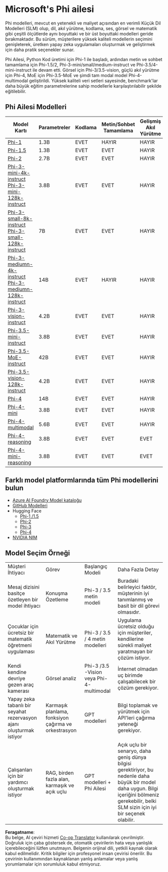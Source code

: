 <!--
CO_OP_TRANSLATOR_METADATA:
{
  "original_hash": "8ef41b679d85adc42be3e0cbee97f7f1",
  "translation_date": "2025-07-18T21:28:02+00:00",
  "source_file": "md/01.Introduction/01/01.PhiFamily.md",
  "language_code": "tr"
}
-->
# Microsoft's Phi ailesi

Phi modelleri, mevcut en yetenekli ve maliyet açısından en verimli Küçük Dil Modelleri (SLM) olup, dil, akıl yürütme, kodlama, ses, görsel ve matematik gibi çeşitli ölçütlerde aynı boyuttaki ve bir üst boyuttaki modelleri geride bırakmaktadır. Bu sürüm, müşterilere yüksek kaliteli modellerin seçimini genişleterek, üretken yapay zeka uygulamaları oluşturmak ve geliştirmek için daha pratik seçenekler sunar.

Phi Ailesi, Python Kod üretimi için Phi-1 ile başladı, ardından metin ve sohbet tamamlama için Phi-1.5/2, Phi-3-mini/small/medium-instruct ve Phi-3.5/4-mini-instruct ile devam etti. Görsel için Phi-3/3.5-vision, güçlü akıl yürütme için Phi-4, MoE için Phi-3.5-MoE ve şimdi tam modal model Phi-4-multimodal geliştirildi. Yüksek kaliteli veri setleri sayesinde, benchmark'lar daha büyük eğitim parametrelerine sahip modellerle karşılaştırılabilir şekilde eğitilebilir.

## Phi Ailesi Modelleri

<div style="font-size:8px">

| Model Kartı |Parametreler|Kodlama|Metin/Sohbet Tamamlama|Gelişmiş Akıl Yürütme| Görsel | Ses | MoE |
| - | -  | - | - |- |- |- |- |
|[Phi-1](https://huggingface.co/microsoft/phi-1)|1.3B| EVET| HAYIR | HAYIR |HAYIR |HAYIR |HAYIR |
|[Phi-1.5](https://huggingface.co/microsoft/phi-1_5)|1.3B| EVET|EVET| HAYIR |HAYIR |HAYIR |HAYIR |
|[Phi-2](https://huggingface.co/microsoft/phi-1_5)|2.7B| EVET|EVET| HAYIR |HAYIR |HAYIR |HAYIR |
|[Phi-3-mini-4k-instruct](https://huggingface.co/microsoft/Phi-3-mini-4k-instruct)<br/>[Phi-3-mini-128k-instruct](https://huggingface.co/microsoft/Phi-3-mini-128k-instruct)|3.8B| EVET|EVET| HAYIR |HAYIR |HAYIR |HAYIR |
|[Phi-3-small-8k-instruct](https://huggingface.co/microsoft/Phi-3-small-8k-instruct)<br/>[Phi-3-small-128k-instruct](https://huggingface.co/microsoft/Phi-3-small-128k-instruct)<br/>|7B| EVET|EVET| HAYIR |HAYIR |HAYIR |HAYIR |
|[Phi-3-mediumn-4k-instruct](https://huggingface.co/microsoft/Phi-3-medium-4k-instruct)<br>[Phi-3-mediumn-128k-instruct](https://huggingface.co/microsoft/Phi-3-medium-128k-instruct)|14B|EVET|HAYIR| HAYIR |HAYIR |HAYIR |HAYIR |
|[Phi-3-vision-instruct](https://huggingface.co/microsoft/Phi-3-vision-128k-instruct)|4.2B|EVET|EVET|HAYIR |HAYIR |HAYIR |HAYIR |
|[Phi-3.5-mini-instruct](https://huggingface.co/microsoft/Phi-3.5-mini-instruct)|3.8B|EVET|EVET| HAYIR |HAYIR |HAYIR |HAYIR |
|[Phi-3.5-MoE-instruct](https://huggingface.co/microsoft/Phi-3.5-MoE-instruct)|42B|EVET|EVET| HAYIR |HAYIR |HAYIR |EVET |
|[Phi-3.5-vision-128k-instruct](https://huggingface.co/microsoft/Phi-3.5-vision-instruct)|4.2B|EVET|EVET| HAYIR |EVET |HAYIR |HAYIR |
|[Phi-4](https://huggingface.co/microsoft/phi-4)|14B|EVET|EVET| HAYIR |HAYIR |HAYIR |HAYIR |
|[Phi-4-mini](https://huggingface.co/microsoft/Phi-4-mini-instruct)|3.8B|EVET|EVET| HAYIR |HAYIR |HAYIR |HAYIR |
|[Phi-4-multimodal](https://huggingface.co/microsoft/Phi-4-multimodal-instruct)|5.6B|EVET|EVET| HAYIR |EVET |EVET |HAYIR |
|[Phi-4-reasoning](https://huggingface.co/microsoft/Phi-4-reasoning)|3.8B|EVET|EVET| EVET |HAYIR |HAYIR |HAYIR |
|[Phi-4-mini-reasoning](https://huggingface.co/microsoft/Phi-4-mini-reasoning)|3.8B|EVET|EVET| EVET |HAYIR |HAYIR |HAYIR |

</div>

## **Farklı model platformlarında tüm Phi modellerini bulun**

- [Azure AI Foundry Model kataloğu](https://ai.azure.com/explore/models?selectedCollection=phi)
- [GitHub Modelleri](https://github.com/marketplace?query=Phi&type=models)
- Hugging Face
  - [Phi-1 /1.5](https://huggingface.co/collections/microsoft/phi-1-6626e29134744e94e222d572)
  - [Phi-2](https://huggingface.co/microsoft/phi-2)
  - [Phi-3](https://huggingface.co/collections/microsoft/phi-3-6626e15e9585a200d2d761e3)
  - [Phi-4](https://huggingface.co/collections/microsoft/phi-4-677e9380e514feb5577a40e4) 
- [NVIDIA NIM](https://build.nvidia.com/search?q=Phi)

## Model Seçim Örneği

| | | | |
|-|-|-|-|
|Müşteri İhtiyacı|Görev|Başlangıç Modeli|Daha Fazla Detay|
|Mesaj dizisini basitçe özetleyen bir model ihtiyacı|Konuşma Özetleme|Phi-3 / 3.5 metin modeli|Buradaki belirleyici faktör, müşterinin iyi tanımlanmış ve basit bir dil görevi olmasıdır.|
|Çocuklar için ücretsiz bir matematik öğretmeni uygulaması|Matematik ve Akıl Yürütme|Phi-3 / 3.5 / 4 metin modelleri|Uygulama ücretsiz olduğu için müşteriler, kendilerine sürekli maliyet yaratmayan bir çözüm istiyor.|
|Kendi kendine devriye gezen araç kamerası|Görsel analiz|Phi-3 /3.5 -Vision veya Phi-4-multimodal|İnternet olmadan uç birimde çalışabilecek bir çözüm gerekiyor.|
|Yapay zeka tabanlı bir seyahat rezervasyon ajanı oluşturmak istiyor|Karmaşık planlama, fonksiyon çağırma ve orkestrasyon|GPT modelleri|Bilgi toplamak ve yürütmek için API'leri çağırma yeteneği gerekiyor.|
|Çalışanları için bir yardımcı oluşturmak istiyor|RAG, birden fazla alan, karmaşık ve açık uçlu|GPT modelleri + Phi Ailesi|Açık uçlu bir senaryo, daha geniş dünya bilgisi gerektiriyor, bu nedenle daha büyük bir model daha uygun. Bilgi içeriğini bölmeniz gerekebilir, belki SLM sizin için iyi bir seçenek olabilir.|

**Feragatname**:  
Bu belge, AI çeviri hizmeti [Co-op Translator](https://github.com/Azure/co-op-translator) kullanılarak çevrilmiştir. Doğruluk için çaba göstersek de, otomatik çevirilerin hata veya yanlışlık içerebileceğini lütfen unutmayın. Belgenin orijinal dili, yetkili kaynak olarak kabul edilmelidir. Kritik bilgiler için profesyonel insan çevirisi önerilir. Bu çevirinin kullanımından kaynaklanan yanlış anlamalar veya yanlış yorumlamalar için sorumluluk kabul etmiyoruz.